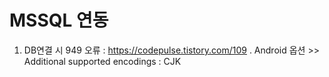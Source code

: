 # MSSQL 연동
1. DB연결 시 949 오류  : https://codepulse.tistory.com/109
    . Android 옵션 >> Additional supported encodings : CJK
